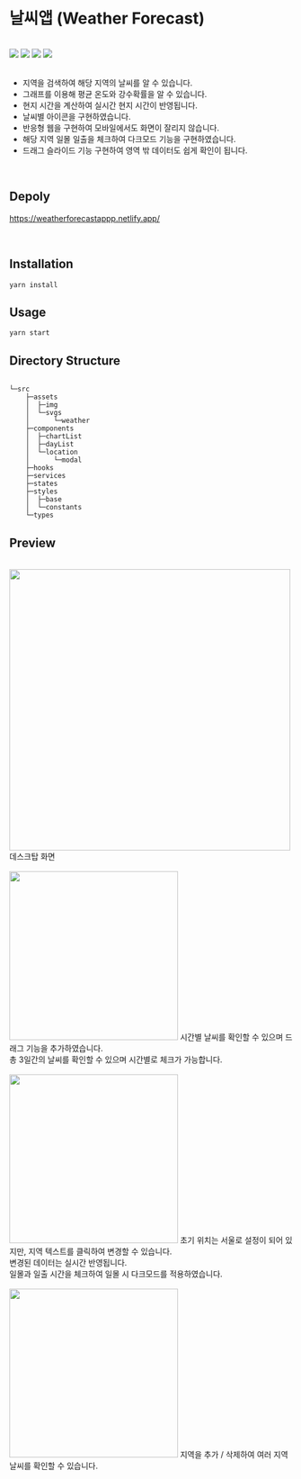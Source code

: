 # 날씨앱 (Weather Forecast)

<br/>
<div>
<img src="https://img.shields.io/badge/React-v18.1.0-5dd4f2"/>
<img src="https://img.shields.io/badge/TypeScript-v4.4.2-2f74c0"/>
<img src="https://img.shields.io/badge/Recoil-v0.7.3 alpha 2-3578e5"/>
<img src="https://img.shields.io/badge/Sass-v1.51.0-c66394"/>
</div>
<br/>

<ul>
<li>지역을 검색하여 해당 지역의 날씨를 알 수 있습니다.</li>
<li>그래프를 이용해 평균 온도와 강수확률을 알 수 있습니다.</li>
<li>현지 시간을 계산하여 실시간 현지 시간이 반영됩니다.</li>
<li>날씨별 아이콘을 구현하였습니다.</li>
<li>반응형 웹을 구현하여 모바일에서도 화면이 잘리지 않습니다.</li>
<li>해당 지역 일몰 일출을 체크하여 다크모드 기능을 구현하였습니다.</li>
<li>드래그 슬라이드 기능 구현하여 영역 밖 데이터도 쉽게 확인이 됩니다.</li>
</ul> 
<br/>

## Depoly

https://weatherforecastappp.netlify.app/

<br/>

## Installation

```
yarn install
```

## Usage

```
yarn start
```

## Directory Structure

```

└─src
    ├─assets
    │  ├─img
    │  └─svgs
    │      └─weather
    ├─components
    │  ├─chartList
    │  ├─dayList
    │  └─location
    │      └─modal
    ├─hooks
    ├─services
    ├─states
    ├─styles
    │  ├─base
    │  └─constants
    └─types

```


## Preview
<br/>
<img src="https://user-images.githubusercontent.com/98396758/178940065-215a2957-b4a5-4bda-8369-f33c45de8cba.PNG" width="500" />
데스크탑 화면
<br/>
<br/>
<img src="https://user-images.githubusercontent.com/98396758/178940392-c8a47f0e-4454-433f-bfe7-10cd1f8e300e.gif" width="300" />
시간별 날씨를 확인할 수 있으며 드래그 기능을 추가하였습니다.<br/>
총 3일간의 날씨를 확인할 수 있으며 시간별로 체크가 가능합니다.
<br/>
<br/>
<img src="https://user-images.githubusercontent.com/98396758/178940456-a36e75a5-fa02-439e-b42e-2ff4c4e4569b.gif" width="300" />
초기 위치는 서울로 설정이 되어 있지만, 지역 텍스트를 클릭하여 변경할 수 있습니다.<br/>
변경된 데이터는 실시간 반영됩니다.<br/>
일몰과 일출 시간을 체크하여 일몰 시 다크모드를 적용하였습니다.
<br/>
<br/>
<img src="https://user-images.githubusercontent.com/98396758/178940580-d3966f78-f921-4aa7-b898-241ca2aa3bf8.gif" width="300" />
지역을 추가 / 삭제하여 여러 지역 날씨를 확인할 수 있습니다.